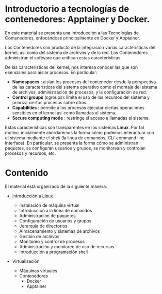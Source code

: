 # Introductorio a tecnologías de contenedores: Apptainer y Docker.

En este material se presenta una introducción a las Tecnologías de Contenedores, enfocándose principalmente en Docker y Apptainer. 

Los Contenedores son producto de la integración varias caracteristicas del kernel, así como del sistema de archivos y de la red. Los Contenedores administran el software que unifican estas características.

De las características del kernel, nos interesa conocer las que son esenciales para aislar procesos. En particular:

* **Namespaces** : aislan los procesos del contenedor desde la perspectiva de las características del sistema operativo como el montaje del sistema de archivos, administración de procesos, y la configuración de red.
* **Control groups** (cgroups): limita el uso de los recursos del sistema y prioriza ciertos procesos sobre otros. 
* **Capabilities** : permite a los procesos ejecutar ciertas operaciones sensibles en el kernel así como llamadas al sistema.
* **Secure computing mode** : restringe el acceso a llamadas al sistema. 

Estas características son transparentes en los sistemas **Linux**. Por tal motivo, inicialmente abordaremos la forma cómo podemos interactuar con el sistema mediante el *shell* (la linea de comandos, *CLI*-command line interface). En particular, se presenta la forma cómo se administran paquetes, se configuran usuarios y grupos, se monitorean y controlan procesos y recursos, etc. 

# Contenido
El materíal está organizado de la siguiente manera:


* Introducción a Linux
    - Instalación de máquina virtual
    - Introducción a la linea de comandos
    - Administración de paquetes
    - Configuración de usuarios y grupos
    - Jerarquía de directorios
    - Almacenamiento y sistemas de archivos
    - Gestión de archivos
    - Monitoreo y control de procesos
    - Administración y monitoreo de uso de recursos
    - Introducción a programación shell

* Virtualización
    - Máquinas virtuales
    - Contenedores
        + Docker
        + Apptainer
